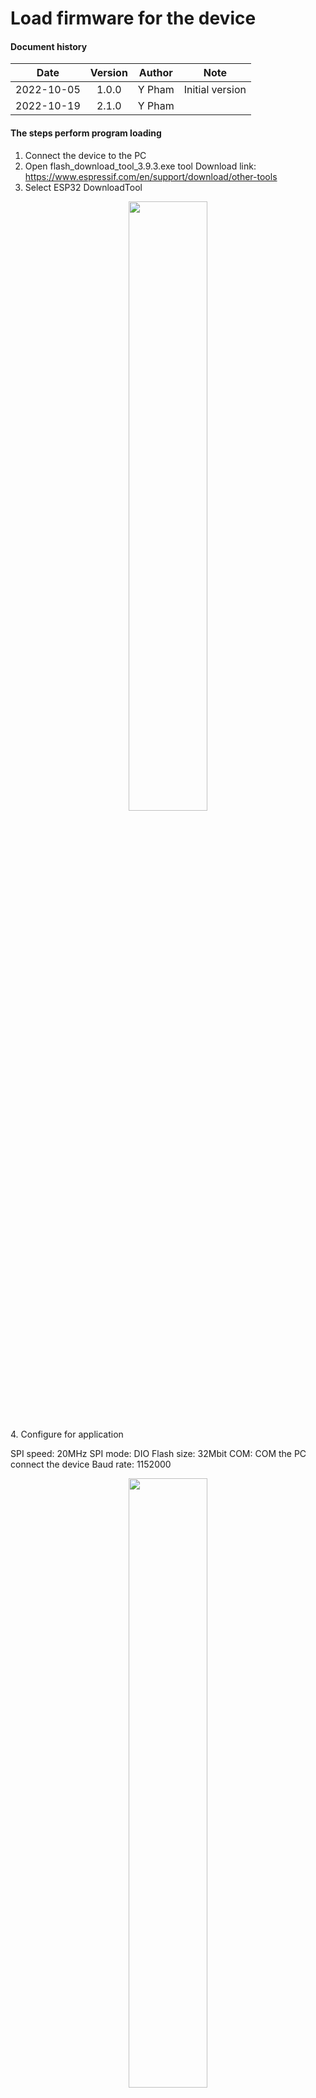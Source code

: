 # Load firmware for the device

#### Document history

| Date       | Version  | Author    | Note            |
| ---------- | :------: | --------- | --------------- |
| 2022-10-05 | 1.0.0    |  Y Pham   | Initial version |
| 2022-10-19 | 2.1.0    |  Y Pham   |                 |
#### The steps perform program loading 
1. Connect the device to the PC
2. Open flash_download_tool_3.9.3.exe tool
Download link: https://www.espressif.com/en/support/download/other-tools
3. Select ESP32 DownloadTool
</p>
   <p align="center">
 
  <img src="/doc/Document/tool.png" width=50% alt="" />
</p>
4. Configure for application

 SPI speed: 20MHz
 SPI mode: DIO
 Flash size: 32Mbit
 COM: COM the PC connect the device
 Baud rate: 1152000
</p>
   <p align="center">
 
  <img src="/doc/Document/Config.png" width=50% alt="" />
</p>

**Note:** Select COM device connection by opening Device Manager

</p>
   <p align="center">
 
  <img src="/doc/Document/port.png" width=50% alt="" />
</p>

5. Add file bootloader.bin, partition-table.bin and tena.bin with corresponding address 0x100, 0x800, 0x10000.
</p>
   <p align="center">
 
  <img src="/doc/Document/addfile.png" width=50% alt="" />
</p>
6. Select Start
</p>
   <p align="center">
 
  <img src="/doc/Document/start.png" width=50% alt="" />
</p>

The interface displayed when run is successful
</p>
   <p align="center">
 
  <img src="/doc/Document/run.png" width=50% alt="" />
</p>
#### Connect bluetooth
1. Download Bluetooth Classic app
</p>
   <p align="center">
 
  <img src="/doc/Document/bluetooth.png" width=50% alt="" />
</p>
2. Pair with device "Bluetooth_IMU_D"
</p>
   <p align="center">
 
  <img src="/doc/Document/connect.png" width=50% alt="" />
</p>
3. Connect device
</p>
   <p align="center">
 
  <img src="/doc/Document/device.png" width=50% alt="" />
</p>
4. See data of 6-axis

   </p>
   <p align="center">
 
  <img src="/doc/Document/result.png" width=50% alt="" />
</p># tena_health-tena-firmware-tena_v2
